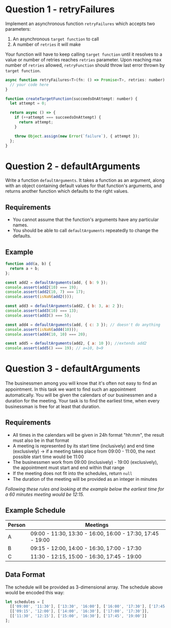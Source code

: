 # Question 1 - retryFailures

Implement an asynchronous function `retryFailures` which accepts two parameters:

1. An asynchronous `target function` to call
2. A number of `retries` it will make


Your function will have to keep calling `target function` until it resolves to a value or number of retries reaches `retries` parameter. Upon reaching max number of `retries` allowed, `retryFunction` should throw last error thrown by `target function`.

```javascript
async function retryFailures<T>(fn: () => Promise<T>, retries: number): Promise<T> {
  // your code here
}

function createTargetFunction(succeedsOnAttempt: number) {
  let attempt = 0;

  return async () => {
    if (++attempt === succeedsOnAttempt) {
      return attempt;
    }

    throw Object.assign(new Error(`failure`), { attempt });
  };
}
```


# Question 2 - defaultArguments

Write a function `defaultArguments`. It takes a function as an argument, along with an object containing default values for that function's arguments, and returns another function which defaults to the right values.

## Requirements
- You cannot assume that the function's arguments have any particular names.
- You should be able to call `defaultArguments` repeatedly to change the defaults.

## Example
```javascript
function add(a, b) {
  return a + b;
};

const add2 = defaultArguments(add, { b: 9 });
console.assert(add2(10) === 19);
console.assert(add2(10, 7) === 17);
console.assert(isNaN(add2()));

const add3 = defaultArguments(add2, { b: 3, a: 2 });
console.assert(add3(10) === 13);
console.assert(add3() === 5);

const add4 = defaultArguments(add, { c: 3 }); // doesn't do anything
console.assert(isNaN(add4(10)));
console.assert(add4(10, 10) === 20);

const add5 = defaultArguments(add2, { a: 10 }); //extends add2
console.assert(add5() === 19); // a=10, b=9
```


# Question 3 - defaultArguments

The businessmen among you will know that it's often not easy to ﬁnd an appointment. In this task we want to ﬁnd such an appointment automatically. You will be given the calendars of our businessmen and a duration for the meeting. Your task is to ﬁnd the earliest time, when every businessman is free for at least that duration.

## Requirements
- All times in the calendars will be given in 24h format "hh:mm", the result must also be in that format
- A meeting is represented by its start time (inclusively) and end time (exclusively) -> if a meeting takes place from 09:00 - 11:00, the next possible start time would be 11:00
- The businessmen work from 09:00 (inclusively) - 19:00 (exclusively), the appointment must start and end within that range
- If the meeting does not ﬁt into the schedules, return `null`
- The duration of the meeting will be provided as an integer in minutes

*Following these rules and looking at the example below the earliest time for a 60 minutes meeting would be 12:15.*

## Example Schedule

| Person | Meetings                                                   |
|--------|------------------------------------------------------------|
| A      | 09:00 - 11:30, 13:30 - 16:00, 16:00 - 17:30, 17:45 - 19:00 |
| B      | 09:15 - 12:00, 14:00 - 16:30, 17:00 - 17:30                |
| C      | 11:30 - 12:15, 15:00 - 16:30, 17:45 - 19:00                |


## Data Format

The schedule will be provided as 3-dimensional array. The schedule above would be encoded this way:

```javascript
let schedules = [
  [['09:00', '11:30'], ['13:30', '16:00'], ['16:00', '17:30'], ['17:45', '19:00']],
  [['09:15', '12:00'], ['14:00', '16:30'], ['17:00', '17:30']],
  [['11:30', '12:15'], ['15:00', '16:30'], ['17:45', '19:00']]
];
```
